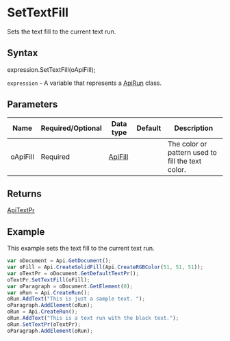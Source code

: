 # SetTextFill

Sets the text fill to the current text run.

## Syntax

expression.SetTextFill(oApiFill);

`expression` - A variable that represents a [ApiRun](../ApiRun.md) class.

## Parameters

| **Name** | **Required/Optional** | **Data type** | **Default** | **Description** |
| ------------- | ------------- | ------------- | ------------- | ------------- |
| oApiFill | Required | [ApiFill](../../ApiFill/ApiFill.md) |  | The color or pattern used to fill the text color. |

## Returns

[ApiTextPr](../../ApiTextPr/ApiTextPr.md)

## Example

This example sets the text fill to the current text run.

```javascript
var oDocument = Api.GetDocument();
var oFill = Api.CreateSolidFill(Api.CreateRGBColor(51, 51, 51));
var oTextPr = oDocument.GetDefaultTextPr();
oTextPr.SetTextFill(oFill);
var oParagraph = oDocument.GetElement(0);
var oRun = Api.CreateRun();
oRun.AddText("This is just a sample text. ");
oParagraph.AddElement(oRun);
oRun = Api.CreateRun();
oRun.AddText("This is a text run with the black text.");
oRun.SetTextPr(oTextPr);
oParagraph.AddElement(oRun);
```
